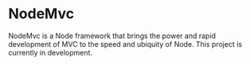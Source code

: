 NodeMvc
========
NodeMvc is a Node framework that brings the power and rapid development of MVC to the speed and ubiquity of Node.  This project is currently in development.
